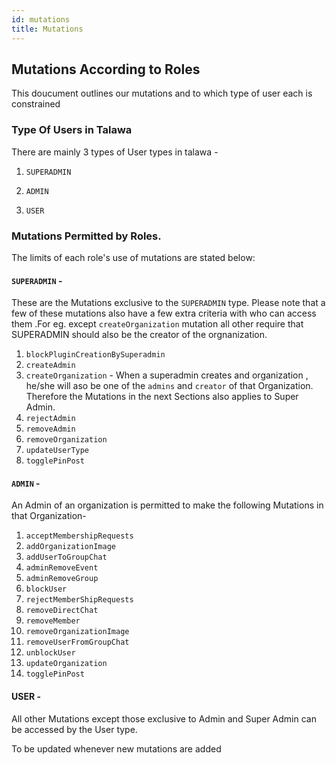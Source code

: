 ```yaml
---
id: mutations
title: Mutations
---
```


## Mutations According to Roles
This doucument outlines our mutations and to which type of user each is constrained
### Type Of Users in Talawa 

There are mainly 3 types of User types in talawa -

1. `SUPERADMIN`

2. `ADMIN`

3. `USER`

### Mutations Permitted by Roles.
The limits of each role's use of mutations are stated below:
#### `SUPERADMIN` -

These are the Mutations exclusive to the `SUPERADMIN` type. Please note that a few of these mutations also have a few extra criteria with who can access them .For eg. except `createOrganization` mutation all other require that SUPERADMIN should also be the creator of the orgnanization.

1. `blockPluginCreationBySuperadmin`
2. `createAdmin`
3. `createOrganization` - When a superadmin creates and organization , he/she will aso be one of the `admins` and `creator` of that Organization. Therefore the Mutations in the next Sections also applies to Super Admin.  
4. `rejectAdmin`
5. `removeAdmin`
6. `removeOrganization`
7. `updateUserType`
8. `togglePinPost`

#### `ADMIN` -

An Admin of an organization is permitted to make the following Mutations in that Organization-

1. `acceptMembershipRequests`
2. `addOrganizationImage`
3. `addUserToGroupChat`
4. `adminRemoveEvent`
5. `adminRemoveGroup`
6. `blockUser`
7. `rejectMemberShipRequests`
8. `removeDirectChat`
9.  `removeMember`
10. `removeOrganizationImage`
11. `removeUserFromGroupChat`
12. `unblockUser`
13. `updateOrganization`
14. `togglePinPost`

#### USER -

All other Mutations except those exclusive to Admin and Super Admin can be accessed by the User type.

To be updated whenever new mutations are added